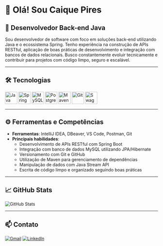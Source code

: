 # 👋 Olá! Sou Caique Pires

## 💼 Desenvolvedor Back-end Java

Sou desenvolvedor de software com foco em soluções back-end utilizando Java e o ecossistema Spring. Tenho experiência na construção de APIs RESTful, aplicação de boas práticas de desenvolvimento e integração com bancos de dados relacionais. Busco constantemente evoluir tecnicamente e contribuir para projetos com código limpo, seguro e escalável.

---

## 🛠️ Tecnologias

<p align="left">
  <img src="https://cdn.jsdelivr.net/gh/devicons/devicon/icons/java/java-original.svg" width="40" height="40" alt="Java"/>
  <img src="https://cdn.jsdelivr.net/gh/devicons/devicon/icons/spring/spring-original.svg" width="40" height="40" alt="Spring Boot"/>
  <img src="https://cdn.jsdelivr.net/gh/devicons/devicon/icons/mysql/mysql-original.svg" width="40" height="40" alt="MySQL"/>
  <img src="https://cdn.jsdelivr.net/gh/devicons/devicon/icons/postgresql/postgresql-original.svg" width="40" height="40" alt="PostgreSQL"/>
  <img src="https://cdn.jsdelivr.net/gh/devicons/devicon/icons/maven/maven-original.svg" width="40" height="40" alt="Maven"/>
  <img src="https://cdn.jsdelivr.net/gh/devicons/devicon/icons/git/git-original.svg" width="40" height="40" alt="Git"/>
  <img src="https://raw.githubusercontent.com/detain/svg-logos/master/svg/swagger.svg" width="40" height="40" alt="Swagger"/>
</p>

---

## ⚙️ Ferramentas e Competências

- **Ferramentas**: IntelliJ IDEA, DBeaver, VS Code, Postman, Git
- **Principais habilidades**:
  - Desenvolvimento de APIs RESTful com Spring Boot
  - Integração com banco de dados MySQL utilizando JPA/Hibernate
  - Versionamento com Git e GitHub
  - Utilização de Maven para gerenciamento de dependências
  - Manipulação de dados com Java Stream API
  - Escrita de código limpo e organizado seguindo boas práticas

---

## 📈 GitHub Stats

![GitHub Stats](https://github-readme-stats.vercel.app/api?username=caiquepirs&show_icons=true&theme=radical)

---

## 📫 Contato

[![Gmail](https://img.shields.io/badge/Email-Gmail-red?style=flat&logo=gmail)](mailto:pirescaiq@gmail.com)
[![LinkedIn](https://img.shields.io/badge/LinkedIn-LinkedIn-blue?style=flat&logo=linkedin)](https://www.linkedin.com/in/caique-pires-8843aa332)


